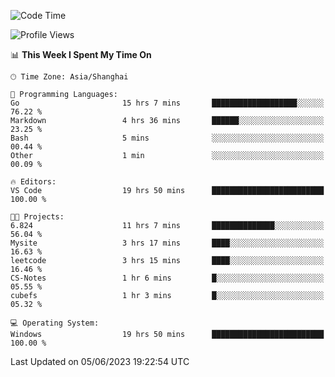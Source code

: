 <!--START_SECTION:waka-->
![Code Time](http://img.shields.io/badge/Code%20Time-972%20hrs%2038%20mins-blue)

![Profile Views](http://img.shields.io/badge/Profile%20Views-0-blue)

📊 **This Week I Spent My Time On** 

```text
🕑︎ Time Zone: Asia/Shanghai

💬 Programming Languages: 
Go                       15 hrs 7 mins       ███████████████████░░░░░░   76.22 % 
Markdown                 4 hrs 36 mins       ██████░░░░░░░░░░░░░░░░░░░   23.25 % 
Bash                     5 mins              ░░░░░░░░░░░░░░░░░░░░░░░░░   00.44 % 
Other                    1 min               ░░░░░░░░░░░░░░░░░░░░░░░░░   00.09 % 

🔥 Editors: 
VS Code                  19 hrs 50 mins      █████████████████████████   100.00 % 

🐱‍💻 Projects: 
6.824                    11 hrs 7 mins       ██████████████░░░░░░░░░░░   56.04 % 
Mysite                   3 hrs 17 mins       ████░░░░░░░░░░░░░░░░░░░░░   16.63 % 
leetcode                 3 hrs 15 mins       ████░░░░░░░░░░░░░░░░░░░░░   16.46 % 
CS-Notes                 1 hr 6 mins         █░░░░░░░░░░░░░░░░░░░░░░░░   05.55 % 
cubefs                   1 hr 3 mins         █░░░░░░░░░░░░░░░░░░░░░░░░   05.32 % 

💻 Operating System: 
Windows                  19 hrs 50 mins      █████████████████████████   100.00 % 
```


 Last Updated on 05/06/2023 19:22:54 UTC
<!--END_SECTION:waka-->